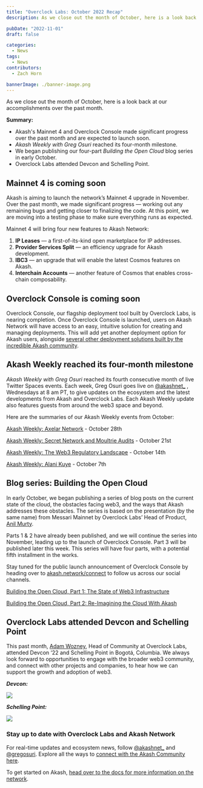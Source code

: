 ```yaml
---
title: "Overclock Labs: October 2022 Recap"
description: As we close out the month of October, here is a look back at our accomplishments over the past month.

pubDate: "2022-11-01"
draft: false

categories:
  - News
tags:
  - News
contributors:
  - Zach Horn

bannerImage: ./banner-image.png
---
```


As we close out the month of October, here is a look back at our accomplishments over the past month.

**Summary:**

- Akash's Mainnet 4 and Overclock Console made significant progress over the past month and are expected to launch soon.
- _Akash Weekly with Greg Osuri_ reached its four-month milestone.
- We began publishing our four-part _Building the Open Cloud_ blog series in early October.
- Overclock Labs attended Devcon and Schelling Point.

## Mainnet 4 is coming soon

Akash is aiming to launch the network’s Mainnet 4 upgrade in November. Over the past month, we made significant progress — working out any remaining bugs and getting closer to finalizing the code. At this point, we are moving into a testing phase to make sure everything runs as expected.

Mainnet 4 will bring four new features to Akash Network:

1.  **IP Leases** — a first-of-its-kind open marketplace for IP addresses.
2.  **Provider Services Split** — an efficiency upgrade for Akash development.
3.  **IBC3** — an upgrade that will enable the latest Cosmos features on Akash.
4.  **Interchain Accounts** — another feature of Cosmos that enables cross-chain composability.

## Overclock Console is coming soon

Overclock Console, our flagship deployment tool built by Overclock Labs, is nearing completion. Once Overclock Console is launched, users on Akash Network will have access to an easy, intuitive solution for creating and managing deployments. This will add yet another deployment option for Akash users, alongside [several other deployment solutions built by the incredible Akash community](https://akash.network/ecosystem/showcase/latest/).

## Akash Weekly reached its four-month milestone

_Akash Weekly with Greg Osuri_ reached its fourth consecutive month of live Twitter Spaces events. Each week, Greg Osuri goes live on [@akashnet\_](https://twitter.com/akashnet_) , Wednesdays at 8 am PT, to give updates on the ecosystem and the latest developments from Akash and Overclock Labs. Each Akash Weekly update also features guests from around the web3 space and beyond.

Here are the summaries of our Akash Weekly events from October:

[Akash Weekly: Axelar Network](https://open.substack.com/pub/akashnetwork/p/akash-weekly-axelar-network?r=1ov19w&utm_campaign=post&utm_medium=web) - October 28th

[Akash Weekly: Secret Network and Moultrie Audits](https://open.substack.com/pub/akashnetwork/p/akash-weekly-secret-network-and-moultrie?r=1ov19w&utm_campaign=post&utm_medium=web) - October 21st

[Akash Weekly: The Web3 Regulatory Landscape](https://open.substack.com/pub/akashnetwork/p/akash-weekly-the-web3-regulatory?r=1ov19w&utm_campaign=post&utm_medium=web) - October 14th

[Akash Weekly: Alani Kuye](https://open.substack.com/pub/akashnetwork/p/akash-weekly-alani-kuye-overclock?r=1ov19w&utm_campaign=post&utm_medium=web) - October 7th

## Blog series: Building the Open Cloud

In early October, we began publishing a series of blog posts on the current state of the cloud, the obstacles facing web3, and the ways that Akash addresses these obstacles. The series is based on the presentation (by the same name) from Messari Mainnet by Overclock Labs’ Head of Product, [Anil Murty](https://twitter.com/_Anil_Murty_).

Parts 1 & 2 have already been published, and we will continue the series into November, leading up to the launch of Overclock Console. Part 3 will be published later this week. This series will have four parts, with a potential fifth installment in the works.

Stay tuned for the public launch announcement of Overclock Console by heading over to [akash.network/connect](https://akash.network/connect) to follow us across our social channels.

[Building the Open Cloud, Part 1: The State of Web3 Infrastructure](https://akash.network/blog/building-the-open-cloud-part-one)

[Building the Open Cloud, Part 2: Re-Imagining the Cloud With Akash](https://akash.network/blog/building-the-open-cloud-part-2-re-imagining-the-cloud-with-akash)

## Overclock Labs attended Devcon and Schelling Point

This past month, [Adam Wozney](https://twitter.com/AdamDeanWozney), Head of Community at Overclock Labs, attended Devcon ‘22 and Schelling Point in Bogotá, Columbia. We always look forward to opportunities to engage with the broader web3 community, and connect with other projects and companies, to hear how we can support the growth and adoption of web3.

**_Devcon:_**

![](https://www.datocms-assets.com/45776/1667333186-screen-shot-2022-11-01-at-4-06-12-pm.png)

**_Schelling Point:_**

![](https://www.datocms-assets.com/45776/1667332995-pxl_20221010_155131730-1.jpg)

### Stay up to date with Overclock Labs and Akash Network

For real-time updates and ecosystem news, follow [@akashnet\_](https://twitter.com/akashnet_) and [@gregosuri](https://twitter.com/gregosuri). Explore all the ways to [connect with the Akash Community here](https://akash.network/connect).

To get started on Akash, [head over to the docs for more information on the network](https://docs.akash.network/).
